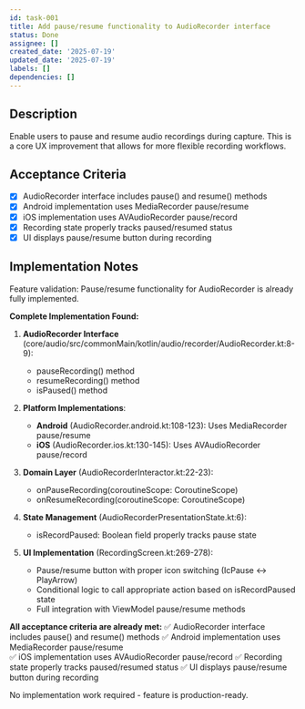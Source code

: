 ```yaml
---
id: task-001
title: Add pause/resume functionality to AudioRecorder interface
status: Done
assignee: []
created_date: '2025-07-19'
updated_date: '2025-07-19'
labels: []
dependencies: []
---
```


## Description

Enable users to pause and resume audio recordings during capture. This is a core UX improvement that allows for more flexible recording workflows.

## Acceptance Criteria

- [x] AudioRecorder interface includes pause() and resume() methods
- [x] Android implementation uses MediaRecorder pause/resume
- [x] iOS implementation uses AVAudioRecorder pause/record
- [x] Recording state properly tracks paused/resumed status
- [x] UI displays pause/resume button during recording

## Implementation Notes

Feature validation: Pause/resume functionality for AudioRecorder is already fully implemented.

**Complete Implementation Found:**

1. **AudioRecorder Interface** (core/audio/src/commonMain/kotlin/audio/recorder/AudioRecorder.kt:8-9):
   - pauseRecording() method
   - resumeRecording() method  
   - isPaused() method

2. **Platform Implementations**:
   - **Android** (AudioRecorder.android.kt:108-123): Uses MediaRecorder pause/resume
   - **iOS** (AudioRecorder.ios.kt:130-145): Uses AVAudioRecorder pause/record

3. **Domain Layer** (AudioRecorderInteractor.kt:22-23):
   - onPauseRecording(coroutineScope: CoroutineScope)
   - onResumeRecording(coroutineScope: CoroutineScope)

4. **State Management** (AudioRecorderPresentationState.kt:6):
   - isRecordPaused: Boolean field properly tracks pause state

5. **UI Implementation** (RecordingScreen.kt:269-278):
   - Pause/resume button with proper icon switching (IcPause ↔ PlayArrow)
   - Conditional logic to call appropriate action based on isRecordPaused state
   - Full integration with ViewModel pause/resume methods

**All acceptance criteria are already met:**
✅ AudioRecorder interface includes pause() and resume() methods
✅ Android implementation uses MediaRecorder pause/resume  
✅ iOS implementation uses AVAudioRecorder pause/record
✅ Recording state properly tracks paused/resumed status
✅ UI displays pause/resume button during recording

No implementation work required - feature is production-ready.
